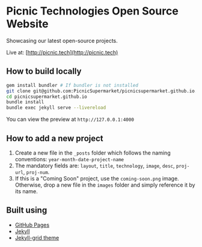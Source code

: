 # Picnic Technologies Open Source Website

Showcasing our latest open-source projects.

Live at: [http://picnic.tech](http://picnic.tech)

## How to build locally

```sh
gem install bundler # If bundler is not installed
git clone git@github.com:PicnicSupermarket/picnicsupermarket.github.io.git
cd picnicsupermarket.github.io
bundle install
bundle exec jekyll serve --livereload
```

You can view the preview at `http://127.0.0.1:4000`

## How to add a new project

1. Create a new file in the `_posts` folder which follows the naming
   conventions: `year-month-date-project-name`
2. The mandatory fields are: `layout`, `title`, `technology`, `image`, `desc`,
   `proj-url`, `proj-num`.
3. If this is a "Coming Soon" project, use the `coming-soon.png` image.
   Otherwise, drop a new file in the `images` folder and simply reference it by
   its name.

## Built using

- [GitHub Pages](https://pages.github.com/)
- [Jekyll](https://jekyllrb.com/)
- [Jekyll-grid theme](http://femmebot.github.io/jekyll-grid)
